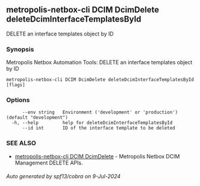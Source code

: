 ## metropolis-netbox-cli DCIM DcimDelete deleteDcimInterfaceTemplatesById

DELETE an interface templates object by ID

### Synopsis


Metropolis Netbox Automation Tools:
  DELETE an interface templates object by ID

```
metropolis-netbox-cli DCIM DcimDelete deleteDcimInterfaceTemplatesById [flags]
```

### Options

```
      --env string   Environment ('development' or 'production') (default "development")
  -h, --help         help for deleteDcimInterfaceTemplatesById
      --id int       ID of the interface template to be deleted
```

### SEE ALSO

* [metropolis-netbox-cli DCIM DcimDelete]()	 - Metropolis Netbox DCIM Management DELETE APIs.

###### Auto generated by spf13/cobra on 9-Jul-2024
